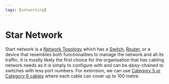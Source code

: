 ```yaml
---
tags: [networking]
---
```


# Star Network

Start network is a [Network Topology](202304211303.md) which has a
[Switch](202207051907.md), [Router](202207061800.md), or a device that resembles
both functionalities to manage the network and all its traffic. It is mostly
likely the first choice for the organisation that has cabling network needs as
it is simply to configure with and can be daisy-chained to switches with less
port numbers. For extension, we can use [Category 5 or Category 6 cables](202210111822.md)
where each cable can cover up to 100 metre.
